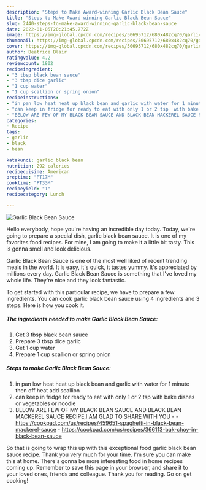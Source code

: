 ```yaml
---
description: "Steps to Make Award-winning Garlic Black Bean Sauce"
title: "Steps to Make Award-winning Garlic Black Bean Sauce"
slug: 2440-steps-to-make-award-winning-garlic-black-bean-sauce
date: 2022-01-05T20:21:45.772Z
image: https://img-global.cpcdn.com/recipes/50695712/680x482cq70/garlic-black-bean-sauce-recipe-main-photo.jpg
thumbnail: https://img-global.cpcdn.com/recipes/50695712/680x482cq70/garlic-black-bean-sauce-recipe-main-photo.jpg
cover: https://img-global.cpcdn.com/recipes/50695712/680x482cq70/garlic-black-bean-sauce-recipe-main-photo.jpg
author: Beatrice Blair
ratingvalue: 4.2
reviewcount: 1802
recipeingredient:
- "3 tbsp black bean sauce"
- "3 tbsp dice garlic"
- "1 cup water"
- "1 cup scallion or spring onion"
recipeinstructions:
- "in pan low heat heat up black bean and garlic with water for 1 minute then off heat add scallion"
- "can keep in fridge for ready to eat with only 1 or 2 tsp  with bake dishes or vegetables or noodle"
- "BELOW ARE FEW OF MY BLACK BEAN SAUCE AND BLACK BEAN MACKEREL SAUCE RECIPE,I AM GLAD TO SHARE WITH YOU  https://cookpad.com/us/recipes/459651-spaghetti-in-black-bean-mackerel-sauce https://cookpad.com/us/recipes/366113-bak-choy-in-black-bean-sauce"
categories:
- Recipe
tags:
- garlic
- black
- bean

katakunci: garlic black bean 
nutrition: 292 calories
recipecuisine: American
preptime: "PT17M"
cooktime: "PT33M"
recipeyield: "1"
recipecategory: Lunch

---
```



![Garlic Black Bean Sauce](https://img-global.cpcdn.com/recipes/50695712/680x482cq70/garlic-black-bean-sauce-recipe-main-photo.jpg)

Hello everybody, hope you're having an incredible day today. Today, we're going to prepare a special dish, garlic black bean sauce. It is one of my favorites food recipes. For mine, I am going to make it a little bit tasty. This is gonna smell and look delicious.



Garlic Black Bean Sauce is one of the most well liked of recent trending meals in the world. It is easy, it's quick, it tastes yummy. It's appreciated by millions every day. Garlic Black Bean Sauce is something that I've loved my whole life. They're nice and they look fantastic.


To get started with this particular recipe, we have to prepare a few ingredients. You can cook garlic black bean sauce using 4 ingredients and 3 steps. Here is how you cook it.

<!--inarticleads1-->

##### The ingredients needed to make Garlic Black Bean Sauce:

1. Get 3 tbsp black bean sauce
1. Prepare 3 tbsp dice garlic
1. Get 1 cup water
1. Prepare 1 cup scallion or spring onion




<!--inarticleads2-->

##### Steps to make Garlic Black Bean Sauce:

1. in pan low heat heat up black bean and garlic with water for 1 minute then off heat add scallion
1. can keep in fridge for ready to eat with only 1 or 2 tsp  with bake dishes or vegetables or noodle
1. BELOW ARE FEW OF MY BLACK BEAN SAUCE AND BLACK BEAN MACKEREL SAUCE RECIPE,I AM GLAD TO SHARE WITH YOU -  - https://cookpad.com/us/recipes/459651-spaghetti-in-black-bean-mackerel-sauce - https://cookpad.com/us/recipes/366113-bak-choy-in-black-bean-sauce




So that is going to wrap this up with this exceptional food garlic black bean sauce recipe. Thank you very much for your time. I'm sure you can make this at home. There's gonna be more interesting food in home recipes coming up. Remember to save this page in your browser, and share it to your loved ones, friends and colleague. Thank you for reading. Go on get cooking!

